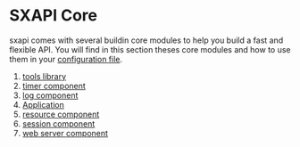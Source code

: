 # SXAPI Core

sxapi comes with several buildin core modules to help you build a fast and flexible API. 
You will find in this section theses core modules and how to use them in your 
[configuration file](../guides/2.Configure.md).

1. [tools library](tools.md)
2. [timer component](timer.md)
3. [log component](log.md)
4. [Application](app.md)
  1. [resource component](resource.md)
  2. [session component](session.md)
  3. [web server component](ws.md)
